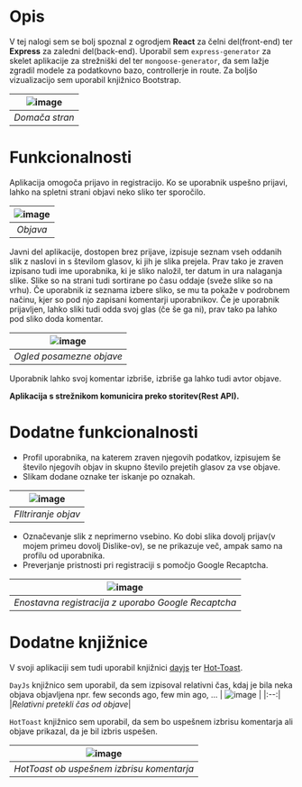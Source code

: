 # Opis
V tej nalogi sem se bolj spoznal z ogrodjem **React** za čelni del(front-end) ter **Express** za zaledni del(back-end). Uporabil sem `express-generator` za skelet aplikacije za strežniški del ter `mongoose-generator`, da sem lažje zgradil modele za podatkovno bazo, controllerje in route. Za boljšo vizualizacijo sem uporabil knjižnico Bootstrap.

| ![image](https://github.com/mlukee/react-web-app/assets/31586745/abd01212-8b0f-403a-802b-db90511c4673) |
|:--:|
|*Domača stran*|

# Funkcionalnosti
Aplikacija omogoča prijavo in registracijo. Ko se uporabnik uspešno prijavi, lahko na spletni strani objavi neko sliko ter sporočilo.

| ![image](https://github.com/mlukee/react-web-app/assets/31586745/3e06c752-3968-4890-8eb5-46da952c62b2) |
|:--:|
|*Objava*|

Javni del aplikacije, dostopen brez prijave, izpisuje seznam vseh oddanih slik z naslovi in s številom glasov, ki jih je slika prejela. Prav tako je zraven izpisano tudi ime uporabnika, ki je sliko naložil, ter datum in ura nalaganja slike. Slike so na strani tudi sortirane po času oddaje (sveže slike so na vrhu). Če uporabnik iz seznama izbere sliko, se mu ta pokaže v podrobnem načinu, kjer so pod njo zapisani komentarji uporabnikov. Če je uporabnik prijavljen, lahko sliki tudi odda svoj glas (če še ga ni), prav tako pa lahko pod sliko doda komentar.

| ![image](https://github.com/mlukee/react-web-app/assets/31586745/94a96188-2eec-44e1-bf71-2417bc480d92) |
|:--:|
|*Ogled posamezne objave*|

Uporabnik lahko svoj komentar izbriše, izbriše ga lahko tudi avtor objave.

**Aplikacija s strežnikom komunicira preko storitev(Rest API).**

# Dodatne funkcionalnosti

- Profil uporabnika, na katerem zraven njegovih podatkov, izpisujem še število njegovih objav in skupno število prejetih glasov za vse objave.
- Slikam dodane oznake ter iskanje po oznakah.

| ![image](https://github.com/mlukee/react-web-app/assets/31586745/e02ec2be-88f8-4b77-8838-f683f4ef5958) |
|:--:|
|*FIltriranje objav*|
 

- Označevanje slik z neprimerno vsebino. Ko dobi slika dovolj prijav(v mojem primeu dovolj Dislike-ov), se ne prikazuje več, ampak samo na profilu od uporabnika.
- Preverjanje pristnosti pri registraciji s pomočjo Google Recaptcha. 

| ![image](https://github.com/mlukee/react-web-app/assets/31586745/16b1cae5-e251-48c6-a688-2b3a58e2d430) |
|:--:|
|*Enostavna registracija z uporabo Google Recaptcha*|

# Dodatne knjižnice

V svoji aplikaciji sem tudi uporabil knjižnici [dayjs](https://www.npmjs.com/package/dayjs) ter [Hot-Toast](https://react-hot-toast.com/).

`DayJs` knjižnico sem uporabil, da sem izpisoval relativni čas, kdaj je bila neka objava objavljena npr. few seconds ago, few min ago, ...
| ![image](https://github.com/mlukee/react-web-app/assets/31586745/db4ca417-9664-43dd-8b0c-17310a76a513) |
|:--:|
|*Relativni pretekli čas od objave*|



`HotToast` knjižnico sem uporabil, da sem bo uspešnem izbrisu komentarja ali objave prikazal, da je bil izbris uspešen.

| ![image](https://github.com/mlukee/react-web-app/assets/31586745/440c8c08-e20e-402a-bf7b-120a5a77ba08) |
|:--:|
|*HotToast ob uspešnem izbrisu komentarja*|



